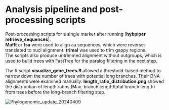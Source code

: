 # Analysis pipeline and post-processing scripts
Post-processing scripts for a single marker after running [**hybpiper retrieve_sequences**].  
**Mafft** or **fsa** were used to align aa sequences, which were reverse-translated to nucl alignment. **trimal** was used to trim gappy regions.  
The scripts also produce untrimmed alignment without outgroups, which is used to build trees with FastTree for the paralog filtering in the next step.  

The R script **visualize_gene_trees.R** allowed a threshold-based method to narrow down the number of trees with potential long branches. Their DNA alignments were examined manually. 
**length_ratio_distribution.png** showed the distribution of length ratios (Max. branch length/total branch length) from trees before the long-branch filtering step. 


![Phylogenomic_update_20240409](https://github.com/junchen-deng/post_processing_hybpiper/assets/75742791/6f0d8a4e-4394-4372-b617-2d7ef3c62820)
